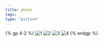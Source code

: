 ```yaml
---
title: photo
tags:
type: "picture"
---
```

{% gp 4-2 %}
![1](https://olb7pgc09.qnssl.com/IMG_0537.JPG)
![2](https://olb7pgc09.qnssl.com/IMG_0414.jpg)
![3](https://olb7pgc09.qnssl.com/IMG_0539.JPG)
![4](https://olb7pgc09.qnssl.com/IMG_0421.jpg)
{% endgp %}
